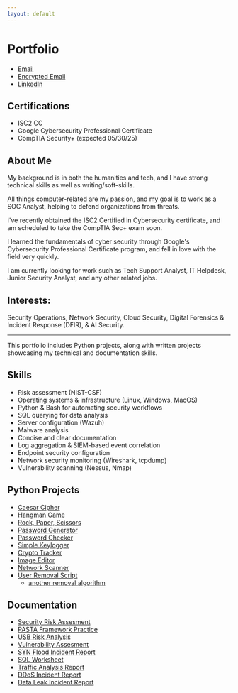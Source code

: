 ```yaml
---
layout: default
---
```


# Portfolio

- [Email](mailto:nicholashadleycoleman@gmail.com)
- [Encrypted Email](mailto:nhcoleman@proton.me)
- [LinkedIn](https://www.linkedin.com/in/nicholas-coleman-8b595b279/)

## Certifications
- ISC2 CC
- Google Cybersecurity Professional Certificate
- CompTIA Security+ (expected 05/30/25)

<div data-iframe-width="150" data-iframe-height="270" data-share-badge-id="eec19dc3-72f1-4041-9224-cdec78890aa1" data-share-badge-host="https://www.credly.com"></div><script type="text/javascript" async src="//cdn.credly.com/assets/utilities/embed.js"></script>

## About Me
My background is in both the humanities and tech, and I have strong technical skills as well as writing/soft-skills. 

All things computer-related are my passion, and my goal is to work as a SOC Analyst, helping to defend organizations from threats.

I've recently obtained the ISC2 Certified in Cybersecurity certificate, and am scheduled to take the CompTIA Sec+ exam soon.

I learned the fundamentals of cyber security through Google's Cybersecurity Professional Certificate program, and fell in love with the field very quickly.

I am currently looking for work such as Tech Support Analyst, IT Helpdesk, Junior Security Analyst, and any other related jobs.

## Interests: 

Security Operations, Network Security, Cloud Security, Digital Forensics & Incident Response (DFIR), & AI Security.

- - -

This portfolio includes Python projects, along with written projects showcasing my technical and documentation skills.

## Skills
- Risk assessment (NIST-CSF)
- Operating systems & infrastructure (Linux, Windows, MacOS)
- Python & Bash for automating security workflows
- SQL querying for data analysis
- Server configuration (Wazuh)
- Malware analysis
- Concise and clear documentation
- Log aggregation & SIEM-based event correlation
- Endpoint security configuration
- Network security monitoring (Wireshark, tcpdump)
- Vulnerability scanning (Nessus, Nmap)

## Python Projects
- [Caesar Cipher](https://github.com/nicoleman0/Portfolio/blob/main/security_projects/caesar_cipher.py)
- [Hangman Game](https://github.com/nicoleman0/Portfolio/blob/main/security_projects/hangman.py)
- [Rock, Paper, Scissors](https://github.com/nicoleman0/Portfolio/blob/main/security_projects/rpsv2.py)
- [Password Generator](https://github.com/nicoleman0/Portfolio/blob/main/security_projects/password-generator.py)
- [Password Checker](https://github.com/nicoleman0/Portfolio/blob/main/security_projects/password_checker.py)
- [Simple Keylogger](https://github.com/nicoleman0/keylogger/blob/main/logger.py)
- [Crypto Tracker](https://github.com/nicoleman0/crypto_tracker/blob/main/tracker.py)
- [Image Editor](https://github.com/nicoleman0/image_editor/blob/main/editor.py)
- [Network Scanner](https://github.com/nicoleman0/Portfolio/blob/main/security_projects/scanner.py)
- [User Removal Script](https://github.com/nicoleman0/Portfolio/blob/main/security_projects/parsing_project/remove_user_script.py)
  - [another removal algorithm](https://github.com/nicoleman0/Portfolio/blob/main/Assignments/Algorithm%20for%20file%20updates%20in%20Python.pdf)

## Documentation
- [Security Risk Assesment](https://github.com/nicoleman0/Portfolio/blob/main/Assignments/Security%20risk%20assessment%20report_Nicholas%20Coleman.pdf)
- [PASTA Framework Practice](https://github.com/nicoleman0/Portfolio/blob/main/Assignments/PASTA%20worksheet_Nicholas%20Coleman.pdf)
- [USB Risk Analysis](https://github.com/nicoleman0/Portfolio/blob/main/Assignments/Parking%20lot%20USB%20exercise_Nicholas.pdf)
- [Vulnerability Assesment](https://github.com/nicoleman0/Portfolio/blob/main/Assignments/Vulnerability%20assessment%20report.pdf)
- [SYN Flood Incident Report](https://github.com/nicoleman0/Portfolio/blob/main/Assignments/SYN%20Flood%20Attack%20sample%20analysis%20report_Nicholas%20Coleman%20(1).pdf)
- [SQL Worksheet](https://github.com/nicoleman0/Portfolio/blob/main/Assignments/Apply%20filters%20to%20SQL%20queries.pdf)
- [Traffic Analysis Report](https://github.com/nicoleman0/Portfolio/blob/main/Assignments/Traffic%20Analysis%20sample%20report_Nicholas%20Coleman.pdf)
- [DDoS Incident Report](https://github.com/nicoleman0/Portfolio/blob/main/Assignments/DDoS%20Incident%20report%20analysis.pdf)
- [Data Leak Incident Report](https://github.com/nicoleman0/Portfolio/blob/main/Assignments/Activity%20Template_%20Data%20leak%20worksheet.pdf)
